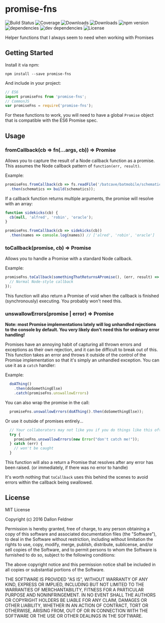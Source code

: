 # promise-fns

![Build Status](https://img.shields.io/travis/dallonf/promise-fns.svg)
![Coverage](https://img.shields.io/coveralls/dallonf/promise-fns.svg)
![Downloads](https://img.shields.io/npm/dm/promise-fns.svg)
![Downloads](https://img.shields.io/npm/dt/promise-fns.svg)
![npm version](https://img.shields.io/npm/v/promise-fns.svg)
![dependencies](https://img.shields.io/david/dallonf/promise-fns.svg)
![dev dependencies](https://img.shields.io/david/dev/dallonf/promise-fns.svg)
![License](https://img.shields.io/npm/l/promise-fns.svg)

Helper functions that I always seem to need when working with Promises

## Getting Started

Install it via npm:

```shell
npm install --save promise-fns
```

And include in your project:

```javascript
// ES6
import promiseFns from 'promise-fns';
// CommonJS
var promiseFns = require('promise-fns');
```

For these functions to work, you will need to have a global `Promise` object that is compatible with the ES6 Promise spec.

## Usage

### fromCallback(cb => fn(...args, cb)) => Promise

Allows you to capture the result of a Node callback function as a promise. This assumes the Node callback pattern of `function(err, result)`.

Example: 

```javascript
promiseFns.fromCallback(cb => fs.readFile('/batcave/batmobile/schematics', 'utf-8', cb))
  .then(schematics => build(schematics));
```

If a callback function returns multiple arguments, the promise will resolve with an array:

```javascript
function sidekicks(cb) {
  cb(null, 'alfred', 'robin', 'oracle');
}

promiseFns.fromCallback(cb => sidekicks(cb))
  .then(names => console.log(names)) // ['alred', 'robin', 'oracle']
```

### toCallback(promise, cb) => Promise

Allows you to handle a Promise with a standard Node callback.

Example:

```javascript
promiseFns.toCallback(somethingThatReturnsAPromise(), (err, result) => {
  // Normal Node-style callback
});
```

This function will also return a Promise of void when the callback is finished (synchronously) executing. You probably won't need this.

### unswallowErrors(promise | error) => Promise

**Note: most Promise implementations lately will log unhandled rejections to the console by default. You very likely don't need this for ordinary error handling!**

Promises have an annoying habit of capturing all thrown errors and exceptions as their own rejection, and it can be difficult to break out of this. This function takes an error and throws it outside of the control of the Promise implementation so that it's simply an unhandled exception. You can use it as a `catch` handler: 

Example:

```javascript
  doAThing()
    .then(doSomethingElse)
    .catch(promiseFns.unswallowErrors)
```

You can also wrap the promise in the call:

```javascript
  promiseFns.unswallowErrors(doAThing().then(doSomethingElse));
```

Or use it outside of promises entirely...

```javascript
  // Your collaborators may not like you if you do things like this often. 
  try {
    promiseFns.unswallowErrors(new Error("don't catch me!"));
  } catch (err) {
    // won't be caught
  }
```

This function will also a return a Promise that resolves after any error has been raised. (or immediately, if there was no error to handle)

It's worth nothing that `toCallback` uses this behind the scenes to avoid errors within the callback being swallowed.

## License

MIT License

Copyright (c) 2016 Dallon Feldner

Permission is hereby granted, free of charge, to any person obtaining a copy
of this software and associated documentation files (the "Software"), to deal
in the Software without restriction, including without limitation the rights
to use, copy, modify, merge, publish, distribute, sublicense, and/or sell
copies of the Software, and to permit persons to whom the Software is
furnished to do so, subject to the following conditions:

The above copyright notice and this permission notice shall be included in all
copies or substantial portions of the Software.

THE SOFTWARE IS PROVIDED "AS IS", WITHOUT WARRANTY OF ANY KIND, EXPRESS OR
IMPLIED, INCLUDING BUT NOT LIMITED TO THE WARRANTIES OF MERCHANTABILITY,
FITNESS FOR A PARTICULAR PURPOSE AND NONINFRINGEMENT. IN NO EVENT SHALL THE
AUTHORS OR COPYRIGHT HOLDERS BE LIABLE FOR ANY CLAIM, DAMAGES OR OTHER
LIABILITY, WHETHER IN AN ACTION OF CONTRACT, TORT OR OTHERWISE, ARISING FROM,
OUT OF OR IN CONNECTION WITH THE SOFTWARE OR THE USE OR OTHER DEALINGS IN THE
SOFTWARE.

